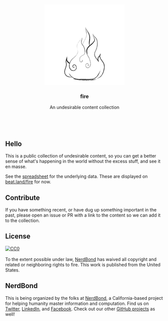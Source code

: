 <br/>
<br/>
<br/>
<br/>
<br/>
<br/>
<br/>

<p align='center'>
  <img src='https://github.com/nerdbond/fire/blob/make/view/fire.gif?raw=true' height='256'>
</p>

<h3 align='center'>fire</h3>
<p align='center'>
  An undesirable content collection
</p>

<br/>
<br/>
<br/>

## Hello

This is a public collection of undesirable content, so you can get a better sense of what's happening in the world without the excess stuff, and see it en masse.

See the [spreadsheet](https://github.com/nerdbond/fire/blob/make/link.csv) for the underlying data. These are displayed on [beat.land/fire](https://beat.land/fire) for now.

## Contribute

If you have something recent, or have dug up something important in the past, please open an issue or PR with a link to the content so we can add it to the collection.

## License

<p xmlns:dct="http://purl.org/dc/terms/" xmlns:vcard="http://www.w3.org/2001/vcard-rdf/3.0#">
  <a rel="license"
     href="http://creativecommons.org/publicdomain/zero/1.0/">
    <img src="http://i.creativecommons.org/p/zero/1.0/88x31.png" style="border-style: none;" alt="CC0" />
  </a>
  <br />
  <br />
  To the extent possible under law,
  <a rel="dct:publisher"
     href="https://github.com/nerdbond">
    <span property="dct:title">NerdBond</span></a>
  has waived all copyright and related or neighboring rights to
  <span property="dct:title">fire</span>.
This work is published from the
<span property="vcard:Country" datatype="dct:ISO3166"
      content="US" about="https://github.com/nerdbond">
  United States</span>.
</p>

## NerdBond

This is being organized by the folks at [NerdBond](https://nerd.bond), a California-based project for helping humanity master information and computation. Find us on [Twitter](https://twitter.com/nerdbond), [LinkedIn](https://www.linkedin.com/company/nerdbond), and [Facebook](https://www.facebook.com/nerdbond). Check out our other [GitHub projects](https://github.com/nerdbond) as well!
